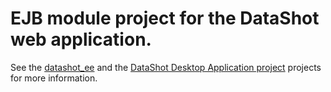 # EJB module project for the DataShot web application.

See the [datashot_ee](https://github.com/MCZbase/datashot_ee) and the [DataShot Desktop Application project](https://github.com/MCZbase/DataShot_DesktopApp) projects for more information.
